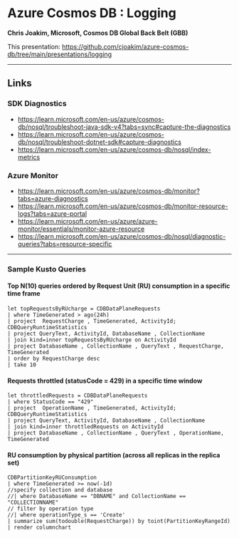 # Azure Cosmos DB : Logging

**Chris Joakim, Microsoft, Cosmos DB Global Back Belt (GBB)**

This presentation: https://github.com/cjoakim/azure-cosmos-db/tree/main/presentations/logging

---

## Links

### SDK Diagnostics

- https://learn.microsoft.com/en-us/azure/cosmos-db/nosql/troubleshoot-java-sdk-v4?tabs=sync#capture-the-diagnostics
- https://learn.microsoft.com/en-us/azure/cosmos-db/nosql/troubleshoot-dotnet-sdk#capture-diagnostics
- https://learn.microsoft.com/en-us/azure/cosmos-db/nosql/index-metrics

### Azure Monitor

- https://learn.microsoft.com/en-us/azure/cosmos-db/monitor?tabs=azure-diagnostics
- https://learn.microsoft.com/en-us/azure/cosmos-db/monitor-resource-logs?tabs=azure-portal
- https://learn.microsoft.com/en-us/azure/azure-monitor/essentials/monitor-azure-resource
- https://learn.microsoft.com/en-us/azure/cosmos-db/nosql/diagnostic-queries?tabs=resource-specific

---

### Sample Kusto Queries

#### Top N(10) queries ordered by Request Unit (RU) consumption in a specific time frame

```
let topRequestsByRUcharge = CDBDataPlaneRequests 
| where TimeGenerated > ago(24h)
| project  RequestCharge , TimeGenerated, ActivityId;
CDBQueryRuntimeStatistics
| project QueryText, ActivityId, DatabaseName , CollectionName
| join kind=inner topRequestsByRUcharge on ActivityId
| project DatabaseName , CollectionName , QueryText , RequestCharge, TimeGenerated
| order by RequestCharge desc
| take 10
```

#### Requests throttled (statusCode = 429) in a specific time window

```
let throttledRequests = CDBDataPlaneRequests
| where StatusCode == "429"
| project  OperationName , TimeGenerated, ActivityId;
CDBQueryRuntimeStatistics
| project QueryText, ActivityId, DatabaseName , CollectionName
| join kind=inner throttledRequests on ActivityId
| project DatabaseName , CollectionName , QueryText , OperationName, TimeGenerated
```

#### RU consumption by physical partition (across all replicas in the replica set)

```
CDBPartitionKeyRUConsumption
| where TimeGenerated >= now(-1d)
//specify collection and database
//| where DatabaseName == "DBNAME" and CollectionName == "COLLECTIONNAME"
// filter by operation type
//| where operationType_s == 'Create'
| summarize sum(todouble(RequestCharge)) by toint(PartitionKeyRangeId)
| render columnchart
```

